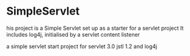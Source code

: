 # SimpleServlet

his project is a Simple Servlet set up as a starter for a servlet project
It includes log4j, initialised by a servlet content listener

a simple servlet start project for servlet 3.0 jstl 1.2 and log4j
